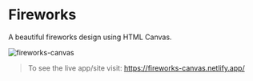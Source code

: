 # Fireworks

A beautiful fireworks design using HTML Canvas.

![fireworks-canvas](images/fireworks.gif)

> To see the live app/site visit: https://fireworks-canvas.netlify.app/
